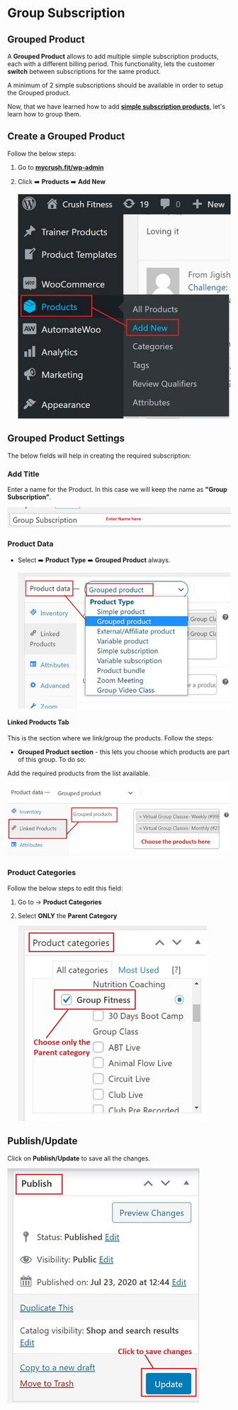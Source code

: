 #   **Group Subscription**

##  **Grouped Product**

A **Grouped Product** allows to add multiple simple subscription products, each with a different billing period. This functionality, lets the customer **switch** between subscriptions for the same product.

A minimum of 2 simple subscriptions should be available in order to setup the Grouped product.

Now, that we have learned how to add [**simple subscription products**](Single-Subscription.md), let's learn how to group them. 

##  **Create a Grouped Product**

Follow the below steps:

1.  Go to <a href="https://www.mycrush.fit/wp-admin" target="_blank">**mycrush.fit/wp-admin**</a> 
2.  Click :arrow_right: **Products** :arrow_right: **Add New**

     ![add new](images\Subscriptions\addnew.jpg)

##  **Grouped Product Settings**

The below fields will help in creating the required subscription:

### **Add Title**

Enter a name for the Product. In this case we will keep the name as **"Group Subscription"**.

![group title](images\Subscriptions\grouptitle.jpg)

###    **Product Data**

-   Select :arrow_right: **Product Type** :arrow_right: **Grouped Product** always.

    ![prod data group](images\Subscriptions\proddatagroup.jpg)

####   **Linked Products Tab**

This is the section where we link/group the products. Follow the steps:

-   **Grouped Product section** - this lets you choose which products are part of this group. To do so:

Add the required products from the list available.

![linked prod](images\Subscriptions\linkedprod.jpg)

###    **Product Categories**

Follow the below steps to edit this field:

1.  Go to -> **Product Categories**
2.  Select **ONLY** the **Parent Category**

    ![prod cat group](images\Subscriptions\prodcatgroup.jpg)
    
## **Publish/Update**

Click on **Publish/Update** to save all the changes.

![publish](images\Subscriptions\publish.jpg)
